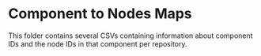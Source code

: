 # Component to Nodes Maps

This folder contains several CSVs containing information about component IDs and the node IDs in that component per repository.
